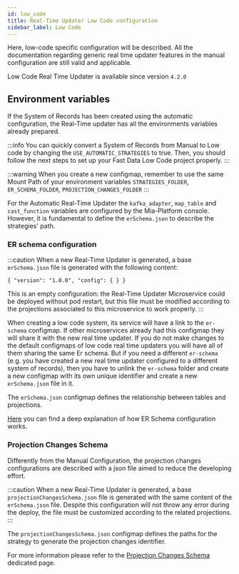 ```yaml
---
id: low_code
title: Real-Time Updater Low Code configuration
sidebar_label: Low Code
---
```


Here, low-code specific configuration will be described. All the documentation regarding generic real time updater features in the manual configuration are still valid and applicable.

Low Code Real Time Updater is available since version `4.2.0`

## Environment variables

If the System of Records has been created using the automatic configuration, the Real-Time updater has all the environments variables already prepared.

:::info
You can quickly convert a System of Records from Manual to Low code by changing the `USE_AUTOMATIC_STRATEGIES` to true. Then, you should follow the next steps to set up your Fast Data Low Code project properly.
:::

:::warning
When you create a new configmap, remember to use the same Mount Path of your environment variables `STRATEGIES_FOLDER`, `ER_SCHEMA_FOLDER`, `PROJECTION_CHANGES_FOLDER`
:::

For the Automatic Real-Time Updater the `kafka_adapter`, `map_table` and `cast_function` variables are configured by the Mia-Platform console. However, it is fundamental to define the `erSchema.json` to describe the strategies' path.

### ER schema configuration

:::caution
When a new Real-Time Updater is generated, a base `erSchema.json` file is generated with the following content:
```
{ "version": "1.0.0", "config": { } }
```
This is an empty configuration: the Real-Time Updater Microservice could be deployed without pod restart, but this file must be modified according to the projections associated to this microservice to work properly.
:::  

When creating a low code system, its service will have a link to the `er-schema` configmap. If other microservices already had this configmap they will share it with the new real time updater. If you do not make changes to the default configmaps of low code real time updaters you will have all of them sharing the same Er schema. But if you need a different `er-schema` (e.g. you have created a new real time updater configured to a different system of records), then you have to unlink the `er-schema` folder and create a new configmap with its own unique identifier and create a new `erSchema.json` file in it.

The `erSchema.json` configmap defines the relationship between tables and projections.

[Here](/fast_data/configuration/config_maps/erSchema.md) you can find a deep explanation of how ER Schema configuration works.

### Projection Changes Schema

Differently from the Manual Configuration, the projection changes configurations are described with a json file aimed to reduce the developing effort.

:::caution
When a new Real-Time Updater is generated, a base `projectionChangesSchema.json` file is generated with the same content of the `erSchema.json` file. Despite this configuration will not throw any error during the deploy, the file must be customized according to the related projections.
:::

The `projectionChangesSchema.json` configmap defines the paths for the strategy to generate the projection changes identifier.

For more information please refer to the [Projection Changes Schema](/fast_data/configuration/config_maps/projection_changes_schema.md) dedicated page.
